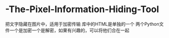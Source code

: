# -The-Pixel-Information-Hiding-Tool
把文字隐藏在图片中，适用于加密传输
库中的HTML是单独的一个
两个Python文件一个是加密一个是解密，如果有兴趣的，可以将他们合在一起

